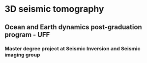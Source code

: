 # 3D seismic tomography
## Ocean and Earth dynamics post-graduation program - UFF
### Master degree project at Seismic Inversion and Seismic imaging group  